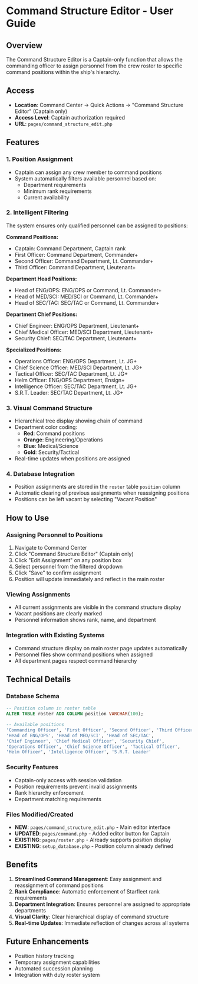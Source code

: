 # Command Structure Editor - User Guide

## Overview
The Command Structure Editor is a Captain-only function that allows the commanding officer to assign personnel from the crew roster to specific command positions within the ship's hierarchy.

## Access
- **Location**: Command Center → Quick Actions → "Command Structure Editor" (Captain only)
- **Access Level**: Captain authorization required
- **URL**: `pages/command_structure_edit.php`

## Features

### 1. Position Assignment
- Captain can assign any crew member to command positions
- System automatically filters available personnel based on:
  - Department requirements
  - Minimum rank requirements
  - Current availability

### 2. Intelligent Filtering
The system ensures only qualified personnel can be assigned to positions:

**Command Positions:**
- Captain: Command Department, Captain rank
- First Officer: Command Department, Commander+
- Second Officer: Command Department, Lt. Commander+
- Third Officer: Command Department, Lieutenant+

**Department Head Positions:**
- Head of ENG/OPS: ENG/OPS or Command, Lt. Commander+
- Head of MED/SCI: MED/SCI or Command, Lt. Commander+
- Head of SEC/TAC: SEC/TAC or Command, Lt. Commander+

**Department Chief Positions:**
- Chief Engineer: ENG/OPS Department, Lieutenant+
- Chief Medical Officer: MED/SCI Department, Lieutenant+
- Security Chief: SEC/TAC Department, Lieutenant+

**Specialized Positions:**
- Operations Officer: ENG/OPS Department, Lt. JG+
- Chief Science Officer: MED/SCI Department, Lt. JG+
- Tactical Officer: SEC/TAC Department, Lt. JG+
- Helm Officer: ENG/OPS Department, Ensign+
- Intelligence Officer: SEC/TAC Department, Lt. JG+
- S.R.T. Leader: SEC/TAC Department, Lt. JG+

### 3. Visual Command Structure
- Hierarchical tree display showing chain of command
- Department color coding:
  - **Red**: Command positions
  - **Orange**: Engineering/Operations
  - **Blue**: Medical/Science
  - **Gold**: Security/Tactical
- Real-time updates when positions are assigned

### 4. Database Integration
- Position assignments are stored in the `roster` table `position` column
- Automatic clearing of previous assignments when reassigning positions
- Positions can be left vacant by selecting "Vacant Position"

## How to Use

### Assigning Personnel to Positions
1. Navigate to Command Center
2. Click "Command Structure Editor" (Captain only)
3. Click "Edit Assignment" on any position box
4. Select personnel from the filtered dropdown
5. Click "Save" to confirm assignment
6. Position will update immediately and reflect in the main roster

### Viewing Assignments
- All current assignments are visible in the command structure display
- Vacant positions are clearly marked
- Personnel information shows rank, name, and department

### Integration with Existing Systems
- Command structure display on main roster page updates automatically
- Personnel files show command positions when assigned
- All department pages respect command hierarchy

## Technical Details

### Database Schema
```sql
-- Position column in roster table
ALTER TABLE roster ADD COLUMN position VARCHAR(100);

-- Available positions
'Commanding Officer', 'First Officer', 'Second Officer', 'Third Officer',
'Head of ENG/OPS', 'Head of MED/SCI', 'Head of SEC/TAC',
'Chief Engineer', 'Chief Medical Officer', 'Security Chief',
'Operations Officer', 'Chief Science Officer', 'Tactical Officer',
'Helm Officer', 'Intelligence Officer', 'S.R.T. Leader'
```

### Security Features
- Captain-only access with session validation
- Position requirements prevent invalid assignments
- Rank hierarchy enforcement
- Department matching requirements

### Files Modified/Created
- **NEW**: `pages/command_structure_edit.php` - Main editor interface
- **UPDATED**: `pages/command.php` - Added editor button for Captain
- **EXISTING**: `pages/roster.php` - Already supports position display
- **EXISTING**: `setup_database.php` - Position column already defined

## Benefits
1. **Streamlined Command Management**: Easy assignment and reassignment of command positions
2. **Rank Compliance**: Automatic enforcement of Starfleet rank requirements
3. **Department Integration**: Ensures personnel are assigned to appropriate departments
4. **Visual Clarity**: Clear hierarchical display of command structure
5. **Real-time Updates**: Immediate reflection of changes across all systems

## Future Enhancements
- Position history tracking
- Temporary assignment capabilities
- Automated succession planning
- Integration with duty roster system
